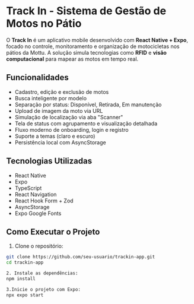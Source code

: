 # Track In - Sistema de Gestão de Motos no Pátio

O **Track In** é um aplicativo mobile desenvolvido com **React Native + Expo**, focado no controle, monitoramento e organização de motocicletas nos pátios da Mottu. A solução simula tecnologias como **RFID** e **visão computacional** para mapear as motos em tempo real.

## Funcionalidades

- Cadastro, edição e exclusão de motos
- Busca inteligente por modelo
- Separação por status: Disponível, Retirada, Em manutenção
- Upload de imagem da moto via URL
- Simulação de localização via aba "Scanner"
- Tela de status com agrupamento e visualização detalhada
- Fluxo moderno de onboarding, login e registro
- Suporte a temas (claro e escuro)
- Persistência local com AsyncStorage

## Tecnologias Utilizadas

- React Native
- Expo
- TypeScript
- React Navigation
- React Hook Form + Zod
- AsyncStorage
- Expo Google Fonts

## Como Executar o Projeto

1. Clone o repositório:

```bash
git clone https://github.com/seu-usuario/trackin-app.git
cd trackin-app

2. Instale as dependências:
npm install

3.Inicie o projeto com Expo:
npx expo start
